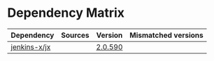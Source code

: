 # Dependency Matrix

Dependency | Sources | Version | Mismatched versions
---------- | ------- | ------- | -------------------
[jenkins-x/jx](https://github.com/jenkins-x/jx.git) |  | [2.0.590](https://github.com/jenkins-x/jx/releases/tag/v2.0.590) | 
